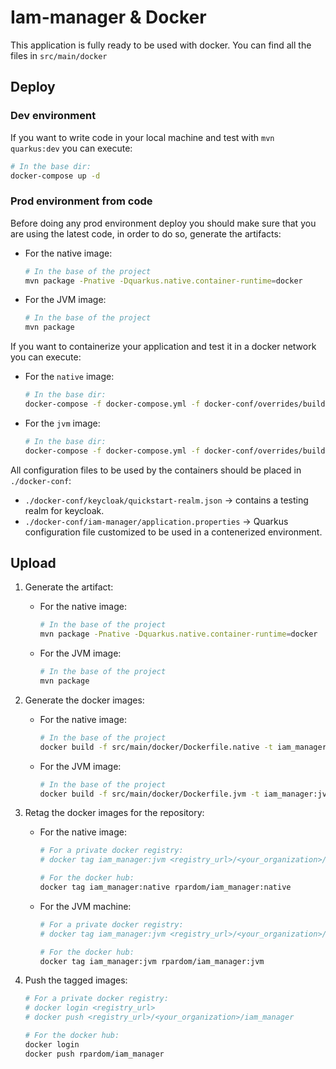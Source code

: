 
# Iam-manager & Docker

This application is fully ready to be used with docker. You can find all the files in `src/main/docker`

## Deploy

### Dev environment

If you want to write code in your local machine and test with `mvn quarkus:dev` you can execute: 

```bash
# In the base dir:
docker-compose up -d
```

### Prod environment from code

Before doing any prod environment deploy you should make sure that you are using the latest code, in order to do so, generate the artifacts:

* For the native image:

  ```bash
  # In the base of the project
  mvn package -Pnative -Dquarkus.native.container-runtime=docker
  ```

* For the JVM image:

  ```bash
  # In the base of the project
  mvn package
  ```


If you want to containerize your application and test it in a docker network you can execute:

* For the `native` image:

  ```bash
  # In the base dir:
  docker-compose -f docker-compose.yml -f docker-conf/overrides/build-prod-native.yml up -d
  ```

* For the `jvm` image:

  ```bash
  # In the base dir:
  docker-compose -f docker-compose.yml -f docker-conf/overrides/build-prod-jvm.yml up -d
  ```

All configuration files to be used by the containers should be placed in `./docker-conf`:

*  `./docker-conf/keycloak/quickstart-realm.json` &rarr; contains a testing realm for keycloak.
* `./docker-conf/iam-manager/application.properties` &rarr; Quarkus configuration file customized to be used in a contenerized environment.

## Upload

1. Generate the artifact:

   * For the native image:

     ```bash
     # In the base of the project
     mvn package -Pnative -Dquarkus.native.container-runtime=docker
     ```

   * For the JVM image:

     ```bash
     # In the base of the project
     mvn package
     ```

2. Generate the docker images:

   * For the native image:

     ```bash
     # In the base of the project
     docker build -f src/main/docker/Dockerfile.native -t iam_manager:native . 
     ```

   * For the JVM image:

     ```bash
     # In the base of the project
     docker build -f src/main/docker/Dockerfile.jvm -t iam_manager:jvm . 
     ```

3. Retag the docker images for the repository:

   * For the native image:

     ```bash
     # For a private docker registry:
     # docker tag iam_manager:jvm <registry_url>/<your_organization>/iam_manager:native
     
     # For the docker hub:
     docker tag iam_manager:native rpardom/iam_manager:native
     ```

   * For the JVM machine:

     ```bash
     # For a private docker registry:
     # docker tag iam_manager:jvm <registry_url>/<your_organization>/iam_manager:jvm
     
     # For the docker hub:
     docker tag iam_manager:jvm rpardom/iam_manager:jvm
     ```

4. Push the tagged images:

   ```bash
   # For a private docker registry:
   # docker login <registry_url>
   # docker push <registry_url>/<your_organization>/iam_manager
   
   # For the docker hub:
   docker login
   docker push rpardom/iam_manager
   ```